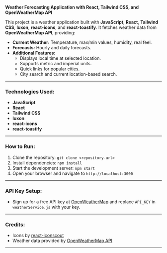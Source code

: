 **Weather Forecasting Application with React, Tailwind CSS, and OpenWeatherMap API**

This project is a weather application built with **JavaScript**, **React**, **Tailwind CSS**, **luxon**, **react-icons**, and **react-toastify**. It fetches weather data from **OpenWeatherMap API**, providing:

- **Current Weather:** Temperature, max/min values, humidity, real feel.
- **Forecasts:** Hourly and daily forecasts.
- **Additional Features:**
  - Displays local time at selected location.
  - Supports metric and imperial units.
  - Quick links for popular cities.
  - City search and current location-based search.

---

### Technologies Used:

- **JavaScript**
- **React**
- **Tailwind CSS**
- **luxon**
- **react-icons**
- **react-toastify**

---

### How to Run:

1. Clone the repository: `git clone <repository-url>`
2. Install dependencies: `npm install`
3. Start the development server: `npm start`
4. Open your browser and navigate to `http://localhost:3000`

---

### API Key Setup:

- Sign up for a free API key at [OpenWeatherMap](https://openweathermap.org/) and replace `API_KEY` in `weatherService.js` with your key.

---

### Credits:

- Icons by [react-iconscout](https://iconscout.com/unicons/free-line-icon-fonts/search)
- Weather data provided by [OpenWeatherMap API](https://openweathermap.org/api)

---
